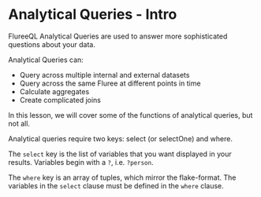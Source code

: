 # Analytical Queries - Intro

FlureeQL Analytical Queries are used to answer more sophisticated questions about your data.

Analytical Queries can:

- Query across multiple internal and external datasets
- Query across the same Fluree at different points in time
- Calculate aggregates
- Create complicated joins

In this lesson, we will cover some of the functions of analytical queries, but not all.

Analytical queries require two keys: select (or selectOne) and where.

The `select` key is the list of variables that you want displayed in your results. Variables begin with a `?`, i.e. `?person`.

The `where` key is an array of tuples, which mirror the flake-format. The variables in the `select` clause must be defined in the `where` clause.
